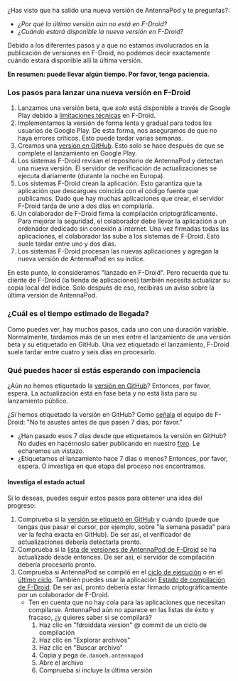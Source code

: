 ¿Has visto que ha salido una nueva versión de AntennaPod y te preguntas?:

* *¿Por qué la última versión aún no está en F-Droid?*
* *¿Cuándo estará disponible la nueva versión en F-Droid?*

Debido a los diferentes pasos y a que no estamos involucrados en la publicación de versiones en F-Droid, no podemos decir exactamente cuándo estará disponible allí la última versión.

**En resumen: puede llevar algún tiempo. Por favor, tenga paciencia.**

### Los pasos para lanzar una nueva versión en F-Droid

1. Lanzamos una versión beta, que *solo* está disponible a través de Google Play debido a [limitaciones técnicas](/documentation/general/beta#f-droid) en F-Droid.
1. Implementamos la versión de forma lenta y gradual para todos los usuarios de Google Play. De esta forma, nos aseguramos de que no haya errores críticos. Esto puede tardar varias semanas.
1. Creamos una [versión en GitHub](https://github.com/AntennaPod/AntennaPod/releases). Esto solo se hace después de que se complete el lanzamiento en Google Play.
1. Los sistemas F-Droid revisan el repositorio de AntennaPod y detectan una nueva versión. El servidor de verificación de actualizaciones se ejecuta diariamente (durante la noche en Europa).
1. Los sistemas F-Droid crean la aplicación. Esto garantiza que la aplicación que descargues coincida con el código fuente que publicamos. Dado que hay muchas aplicaciones que crear, el servidor F-Droid tarda de uno a dos días en compilarla.
1. Un colaborador de F-Droid firma la compilación criptográficamente. Para mejorar la seguridad, el colaborador debe llevar la aplicación a un ordenador dedicado sin conexión a internet. Una vez firmadas todas las aplicaciones, el colaborador las sube a los sistemas de F-Droid. Esto suele tardar entre uno y dos días.
1. Los sistemas F-Droid procesan las nuevas aplicaciones y agregan la nueva versión de AntennaPod en su índice.

En este punto, lo consideramos "lanzado en F-Droid". Pero recuerda que tu cliente de F-Droid (la tienda de aplicaciones) también necesita actualizar su copia local del índice. Solo después de eso, recibirás un aviso sobre la última versión de AntennaPod.

### ¿Cuál es el tiempo estimado de llegada?

Como puedes ver, hay muchos pasos, cada uno con una duración variable. Normalmente, tardamos más de un mes entre el lanzamiento de una versión beta y su etiquetado en GitHub. Una vez etiquetado el lanzamiento, F-Droid suele tardar entre cuatro y seis días en procesarlo.

### Qué puedes hacer si estás esperando con impaciencia

¿Aún no hemos etiquetado la [versión en GitHub](https://github.com/AntennaPod/AntennaPod/releases)? Entonces, por favor, espera. La actualización está en fase beta y no está lista para su lanzamiento público.

¿*Sí* hemos etiquetado la versión en GitHub? Como [señala](https://gitlab.com/fdroid/wiki/-/wikis/FAQ#how-long-does-it-take-for-my-app-to-show-up-on-website-and-client) el equipo de F-Droid: "No te asustes antes de que pasen 7 días, por favor."

* ¿Han pasado esos 7 días desde que etiquetamos la versión en GitHub? No dudes en hacérnoslo saber publicando en nuestro [foro](https://forum.antennapod.org/). Le echaremos un vistazo.
* ¿Etiquetamos el lanzamiento hace 7 días o menos? Entonces, por favor, espera. O investiga en qué etapa del proceso nos encontramos.

#### Investiga el estado actual

Si lo deseas, puedes seguir estos pasos para obtener una idea del progreso:

1. Comprueba si la [versión se etiquetó en GitHub](https://github.com/AntennaPod/AntennaPod/releases/latest) y cuándo (puede que tengas que pasar el cursor, por ejemplo, sobre "la semana pasada" para ver la fecha exacta en GitHub). De ser así, el verificador de actualizaciones debería detectarla pronto.
1. Comprueba si la [lista de versiones de AntennaPod de F-Droid](https://gitlab.com/fdroid/fdroiddata/-/commits/master/metadata/de.danoeh.antennapod.yml?author=F-Droid%20checkupdates%20bot) se ha actualizado desde entonces. De ser así, el servidor de compilación debería procesarlo pronto.
1. Comprueba si AntennaPod se compiló en el [ciclo de ejecución](https://monitor.f-droid.org/builds/running) o en el [último ciclo](https://monitor.f-droid.org/builds/build). También puedes usar la aplicación [Estado de compilación de F-Droid](https://f-droid.org/en/packages/de.storchp.fdroidbuildstatus/). De ser así, pronto debería estar firmado criptográficamente por un colaborador de F-Droid.
   * Ten en cuenta que no hay cola para las aplicaciones que necesitan compilarse. AntennaPod aún no aparece en las listas de éxito y fracaso, ¿y quieres saber si se compilará?
      1. Haz clic en "fdroiddata version" @ commit de un ciclo de compilación
      1. Haz clic en "Explorar archivos"
      1. Haz clic en "Buscar archivo"
      1. Copia y pega `de.danoeh.antennapod`
      1. Abre el archivo
      1. Comprueba si incluye la última versión
